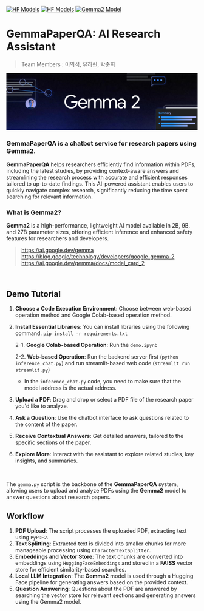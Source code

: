 <!--- BADGES: START --->
[![HF Models](https://img.shields.io/badge/%F0%9F%A4%97-gemma2_2b-yellow)](https://huggingface.co/google/gemma-2-2b-it) [![HF Models](https://img.shields.io/badge/%F0%9F%A4%97-gemma2_9b-yellow)](https://huggingface.co/google/gemma-2-9b-it) [![Gemma2 Model](https://img.shields.io/badge/💻-Try%20Gemma2_%20Demo-blue)]([https://pdf-question-answering-gemma2.streamlit.app//](https://huggingface.co/spaces/junipark/gemma_paper_qa))
<!--- BADGES: END --->
# GemmaPaperQA: AI Research Assistant
> Team Members : 이의석, 유하린, 박준희
> 
![gemma2-image](image/gemma2.png)


### **GemmaPaperQA is a chatbot service for research papers using Gemma2**.  
**GemmaPaperQA** helps researchers efficiently find information within PDFs, including the latest studies, by providing context-aware answers and streamlining the research process with accurate and efficient responses tailored to up-to-date findings. This AI-powered assistant enables users to quickly navigate complex research, significantly reducing the time spent searching for relevant information.

### What is Gemma2?
**Gemma2** is a high-performance, lightweight AI model available in 2B, 9B, and 27B parameter sizes, offering efficient inference and enhanced safety features for researchers and developers.
>https://ai.google.dev/gemma  
https://blog.google/technology/developers/google-gemma-2  
https://ai.google.dev/gemma/docs/model_card_2  

<br>

## Demo Tutorial

1.  **Choose a Code Execution Environment**: Choose between web-based operation method and Google Colab-based operation method.
2.  **Install Essential Libraries**: You can install libraries using the following command. `pip install -r requirements.txt` 

    2-1.  **Google Colab-based Operation**: Run the `demo.ipynb`

    2-2.  **Web-based Operation**: Run the backend server first (`python inference_chat.py`) and run streamlit-based web code (`streamlit run streamlit.py`)

    - In the `inference_chat.py` code, you need to make sure that the model address is the actual address.

4.  **Upload a PDF**: Drag and drop or select a PDF file of the research paper you'd like to analyze.
5.  **Ask a Question**: Use the chatbot interface to ask questions related to the content of the paper.
6.  **Receive Contextual Answers**: Get detailed answers, tailored to the specific sections of the paper.
7.  **Explore More**: Interact with the assistant to explore related studies, key insights, and summaries.  
<br>

The `gemma.py` script is the backbone of the **GemmaPaperQA** system, allowing users to upload and analyze PDFs using the **Gemma2** model to answer questions about research papers.

## Workflow

1.  **PDF Upload**: The script processes the uploaded PDF, extracting text using `PyPDF2`.
2.  **Text Splitting**: Extracted text is divided into smaller chunks for more manageable processing using `CharacterTextSplitter`.
3.  **Embeddings and Vector Store**: The text chunks are converted into embeddings using `HuggingFaceEmbeddings` and stored in a **FAISS** vector store for efficient similarity-based searches.
4.  **Local LLM Integration**: The **Gemma2** model is used through a Hugging Face pipeline for generating answers based on the provided context.
5.  **Question Answering**: Questions about the PDF are answered by searching the vector store for relevant sections and generating answers using the Gemma2 model.
